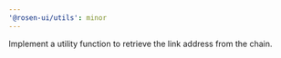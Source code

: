 ```yaml
---
'@rosen-ui/utils': minor
---
```


Implement a utility function to retrieve the link address from the chain.

